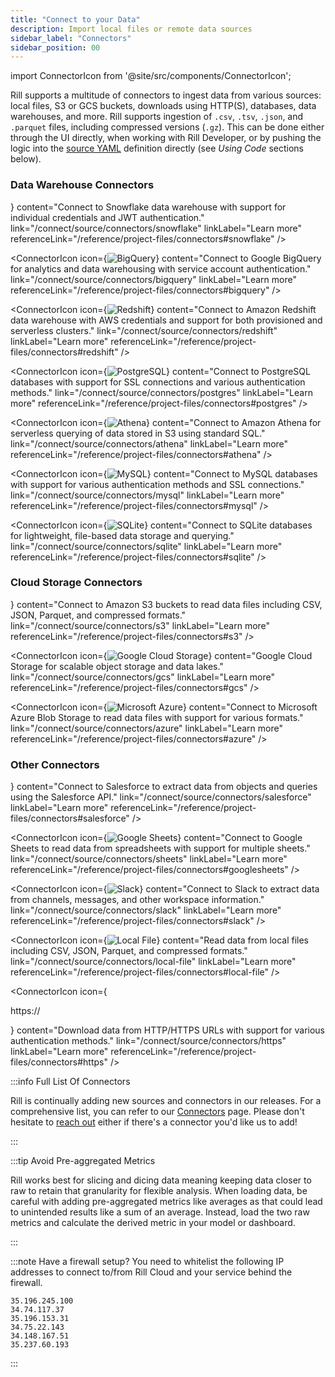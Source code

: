 ```yaml
---
title: "Connect to your Data"
description: Import local files or remote data sources
sidebar_label: "Connectors"
sidebar_position: 00
---
```

<!-- WARNING: There are links to this page in source code. If you move it, find and replace the links and consider adding a redirect in docusaurus.config.js. -->

import ConnectorIcon from '@site/src/components/ConnectorIcon';

Rill supports a multitude of connectors to ingest data from various sources: local files, S3 or GCS buckets, downloads using HTTP(S), databases, data warehouses, and more. Rill supports ingestion of `.csv`, `.tsv`, `.json`, and `.parquet` files, including compressed versions (`.gz`). This can be done either through the UI directly, when working with Rill Developer, or by pushing the logic into the [source YAML](/reference/project-files/sources) definition directly (see _Using Code_ sections below).

### Data Warehouse Connectors

<div className="connector-icon-grid">
  <ConnectorIcon
    icon={<img src="/img/connect/icons/Logo-Snowflake.png" alt="Snowflake" />}
    content="Connect to Snowflake data warehouse with support for individual credentials and JWT authentication."
    link="/connect/source/connectors/snowflake"
    linkLabel="Learn more"
    referenceLink="/reference/project-files/connectors#snowflake"
  />
  
  <ConnectorIcon
    icon={<img src="/img/connect/icons/Logo-Bigquery.png" alt="BigQuery" />}
    content="Connect to Google BigQuery for analytics and data warehousing with service account authentication."
    link="/connect/source/connectors/bigquery"
    linkLabel="Learn more"
    referenceLink="/reference/project-files/connectors#bigquery"
  />
  
  <ConnectorIcon
    icon={<img src="/img/connect/icons/Logo-Redshift.png" alt="Redshift" />}
    content="Connect to Amazon Redshift data warehouse with AWS credentials and support for both provisioned and serverless clusters."
    link="/connect/source/connectors/redshift"
    linkLabel="Learn more"
    referenceLink="/reference/project-files/connectors#redshift"
  />
  
  <ConnectorIcon
    icon={<img src="/img/connect/icons/Logo-Postgres.png" alt="PostgreSQL" />}
    content="Connect to PostgreSQL databases with support for SSL connections and various authentication methods."
    link="/connect/source/connectors/postgres"
    linkLabel="Learn more"
    referenceLink="/reference/project-files/connectors#postgres"
  />
  
  <ConnectorIcon
    icon={<img src="/img/connect/icons/Logo-Athena.png" alt="Athena" />}
    content="Connect to Amazon Athena for serverless querying of data stored in S3 using standard SQL."
    link="/connect/source/connectors/athena"
    linkLabel="Learn more"
    referenceLink="/reference/project-files/connectors#athena"
  />
  
  <ConnectorIcon
    icon={<img src="/img/connect/icons/Logo-mysql.png" alt="MySQL" />}
    content="Connect to MySQL databases with support for various authentication methods and SSL connections."
    link="/connect/source/connectors/mysql"
    linkLabel="Learn more"
    referenceLink="/reference/project-files/connectors#mysql"
  />
  
  <ConnectorIcon
    icon={<img src="/img/connect/icons/Logo-SQLite.png" alt="SQLite" />}
    content="Connect to SQLite databases for lightweight, file-based data storage and querying."
    link="/connect/source/connectors/sqlite"
    linkLabel="Learn more"
    referenceLink="/reference/project-files/connectors#sqlite"
  />
</div>

### Cloud Storage Connectors

<div className="connector-icon-grid">
  <ConnectorIcon
    icon={<img src="/img/connect/icons/Logo-S3.png" alt="Amazon S3" />}
    content="Connect to Amazon S3 buckets to read data files including CSV, JSON, Parquet, and compressed formats."
    link="/connect/source/connectors/s3"
    linkLabel="Learn more"
    referenceLink="/reference/project-files/connectors#s3"
  />
  
  <ConnectorIcon
    icon={<img src="/img/connect/icons/Logo-GCS.png" alt="Google Cloud Storage" />}
    content="Google Cloud Storage for scalable object storage and data lakes."
    link="/connect/source/connectors/gcs"
    linkLabel="Learn more"
    referenceLink="/reference/project-files/connectors#gcs"
  />
  
  <ConnectorIcon
    icon={<img src="/img/connect/icons/Logo-Azure.png" alt="Microsoft Azure" />}
    content="Connect to Microsoft Azure Blob Storage to read data files with support for various formats."
    link="/connect/source/connectors/azure"
    linkLabel="Learn more"
    referenceLink="/reference/project-files/connectors#azure"
  />
</div>

### Other Connectors

<div className="connector-icon-grid">
  <ConnectorIcon
    icon={<img src="/img/connect/icons/Logo-Salesforce.png" alt="Salesforce" />}
    content="Connect to Salesforce to extract data from objects and queries using the Salesforce API."
    link="/connect/source/connectors/salesforce"
    linkLabel="Learn more"
    referenceLink="/reference/project-files/connectors#salesforce"
  />
  
  <ConnectorIcon
    icon={<img src="/img/connect/icons/Logo-Sheets.png" alt="Google Sheets" className="sheets-icon" />}
    content="Connect to Google Sheets to read data from spreadsheets with support for multiple sheets."
    link="/connect/source/connectors/sheets"
    linkLabel="Learn more"
    referenceLink="/reference/project-files/connectors#googlesheets"
  />
  
  <ConnectorIcon
    icon={<img src="/img/connect/icons/Logo-Slack.png" alt="Slack" className="sheets-icon" />}
    content="Connect to Slack to extract data from channels, messages, and other workspace information."
    link="/connect/source/connectors/slack"
    linkLabel="Learn more"
    referenceLink="/reference/project-files/connectors#slack"
  />
  
  <ConnectorIcon
    icon={<img src="/img/connect/icons/Logo-Local.png" alt="Local File" />}
    content="Read data from local files including CSV, JSON, Parquet, and compressed formats."
    link="/connect/source/connectors/local-file"
    linkLabel="Learn more"
    referenceLink="/reference/project-files/connectors#local-file"
  />
  
  <ConnectorIcon
    icon={<p className="https-icon">https:// </p>}
    content="Download data from HTTP/HTTPS URLs with support for various authentication methods."
    link="/connect/source/connectors/https"
    linkLabel="Learn more"
    referenceLink="/reference/project-files/connectors#https"
  />
</div>

:::info Full List Of Connectors

Rill is continually adding new sources and connectors in our releases. For a comprehensive list, you can refer to our [Connectors](/connect/connector/) page. Please don't hesitate to [reach out](/contact) either if there's a connector you'd like us to add!

:::

:::tip Avoid Pre-aggregated Metrics

Rill works best for slicing and dicing data meaning keeping data closer to raw to retain that granularity for flexible analysis. When loading data, be careful with adding pre-aggregated metrics like averages as that could lead to unintended results like a sum of an average. Instead, load the two raw metrics and calculate the derived metric in your model or dashboard.

:::


:::note Have a firewall setup?
You need to whitelist the following IP addresses to connect to/from Rill Cloud and your service behind the firewall.
```
35.196.245.100
34.74.117.37
35.196.153.31
34.75.22.143
34.148.167.51
35.237.60.193
```
:::
